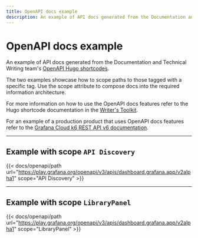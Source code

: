 ```yaml
---
title: OpenAPI docs example
description: An example of API docs generated from the Documentation and Technical Writing team's Hugo OpenAPI shortcodes.
---
```


# OpenAPI docs example

An example of API docs generated from the Documentation and Technical Writing team's [OpenAPI Hugo shortcodes](https://grafana.com/docs/writers-toolkit/write/shortcodes/#docsopenapipath).

The two examples showcase how to scope paths to those tagged with a specific tag. Use the scope attribute to compose docs into the required information architecture.

For more information on how to use the OpenAPI docs features refer to the Hugo shortcode documentation in the [Writer's Toolkit](https://grafana.com/docs/writers-toolkit/write/shortcodes/#docsopenapipath).

For an example of a production product that uses  OpenAPI docs features refer to the [Grafana Cloud k6 REST API v6 documentation](https://grafana.com/docs/grafana-cloud/testing/k6/reference/cloud-rest-api/v6/).

---

## Example with scope `API Discovery`

{{< docs/openapi/path url="https://play.grafana.org/openapi/v3/apis/dashboard.grafana.app/v2alpha1" scope="API Discovery" >}}

---

## Example with scope `LibraryPanel`

{{< docs/openapi/path url="https://play.grafana.org/openapi/v3/apis/dashboard.grafana.app/v2alpha1" scope="LibraryPanel" >}}
